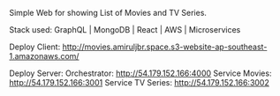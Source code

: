 Simple Web for showing List of Movies and TV Series.

Stack used:
GraphQL | MongoDB | React | AWS | Microservices

Deploy Client:
http://movies.amiruljbr.space.s3-website-ap-southeast-1.amazonaws.com/

Deploy Server:
Orchestrator: http://54.179.152.166:4000
Service Movies: http://54.179.152.166:3001
Service TV Series: http://54.179.152.166:3002
